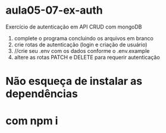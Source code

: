 # aula05-07-ex-auth
Exercício de autenticação em API CRUD com mongoDB

1. complete o programa concluindo os arquivos em branco
2. crie rotas de autenticação (login e criação de usuário)
3. //crie seu .env com os dados conforme o .env.example
4. altere as rotas PATCH e DELETE para requerir autenticação

 # Não esqueça de instalar as dependências
 # com npm i